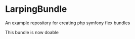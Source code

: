 # LarpingBundle
An example repository for creating php symfony flex bundles

This bundle is now doable
